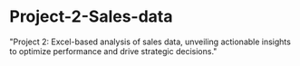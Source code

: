 # Project-2-Sales-data
"Project 2: Excel-based analysis of sales data, unveiling actionable insights to optimize performance and drive strategic decisions."
